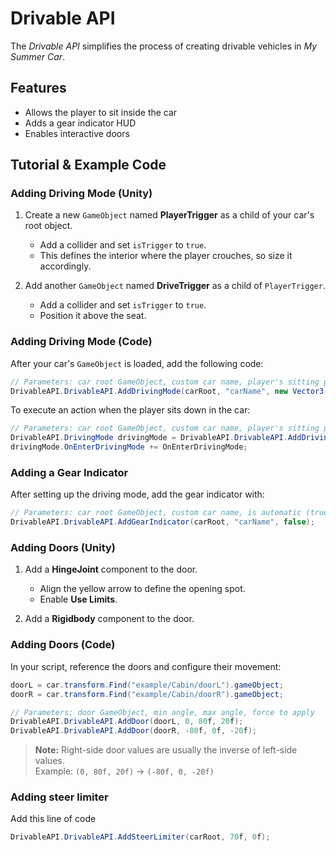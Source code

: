 # Drivable API

The *Drivable API* simplifies the process of creating drivable vehicles in *My Summer Car*.

## Features

- Allows the player to sit inside the car  
- Adds a gear indicator HUD  
- Enables interactive doors  

## Tutorial & Example Code  

### Adding Driving Mode (Unity)

1. Create a new `GameObject` named **PlayerTrigger** as a child of your car's root object.  
   - Add a collider and set `isTrigger` to `true`.  
   - This defines the interior where the player crouches, so size it accordingly.  

2. Add another `GameObject` named **DriveTrigger** as a child of `PlayerTrigger`.  
   - Add a collider and set `isTrigger` to `true`.  
   - Position it above the seat.  

### Adding Driving Mode (Code)

After your car's `GameObject` is loaded, add the following code:

```csharp
// Parameters: car root GameObject, custom car name, player's sitting position offset
DrivableAPI.DrivableAPI.AddDrivingMode(carRoot, "carName", new Vector3(0, -0.25f, 0));
```

To execute an action when the player sits down in the car:

```csharp
// Parameters: car root GameObject, custom car name, player's sitting position offset
DrivableAPI.DrivingMode drivingMode = DrivableAPI.DrivableAPI.AddDrivingMode(carRoot, "carName", new Vector3(0, -0.25f, 0));
drivingMode.OnEnterDrivingMode += OnEnterDrivingMode;
```

### Adding a Gear Indicator  

After setting up the driving mode, add the gear indicator with:

```csharp
// Parameters: car root GameObject, custom car name, is automatic (true/false)
DrivableAPI.DrivableAPI.AddGearIndicator(carRoot, "carName", false);
```

### Adding Doors (Unity)

1. Add a **HingeJoint** component to the door.  
   - Align the yellow arrow to define the opening spot.  
   - Enable **Use Limits**.  

2. Add a **Rigidbody** component to the door.  

### Adding Doors (Code)

In your script, reference the doors and configure their movement:

```csharp
doorL = car.transform.Find("example/Cabin/doorL").gameObject;
doorR = car.transform.Find("example/Cabin/doorR").gameObject;

// Parameters: door GameObject, min angle, max angle, force to apply
DrivableAPI.DrivableAPI.AddDoor(doorL, 0, 80f, 20f);
DrivableAPI.DrivableAPI.AddDoor(doorR, -80f, 0f, -20f);
```

> **Note:** Right-side door values are usually the inverse of left-side values.  
> Example: `(0, 80f, 20f)` → `(-80f, 0, -20f)`

### Adding steer limiter

Add this line of code

```csharp
DrivableAPI.DrivableAPI.AddSteerLimiter(carRoot, 70f, 0f);
```
